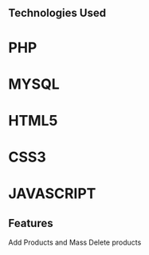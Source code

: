 ## Technologies Used
# PHP
# MYSQL
# HTML5
# CSS3
# JAVASCRIPT

## Features
Add Products and Mass Delete products
